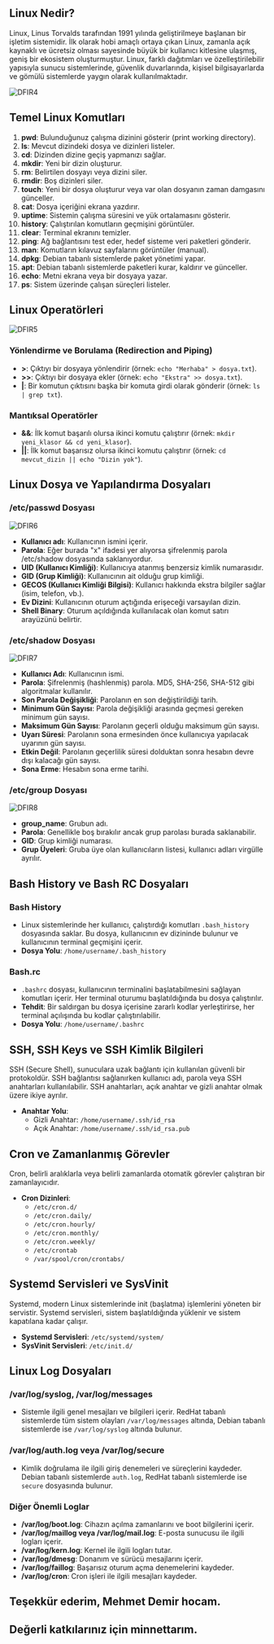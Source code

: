 

## Linux Nedir?
Linux, Linus Torvalds tarafından 1991 yılında geliştirilmeye başlanan bir işletim sistemidir. İlk olarak hobi amaçlı ortaya çıkan Linux, zamanla açık kaynaklı ve ücretsiz olması sayesinde büyük bir kullanıcı kitlesine ulaşmış, geniş bir ekosistem oluşturmuştur. Linux, farklı dağıtımları ve özelleştirilebilir yapısıyla sunucu sistemlerinde, güvenlik duvarlarında, kişisel bilgisayarlarda ve gömülü sistemlerde yaygın olarak kullanılmaktadır.

![DFIR4](https://github.com/user-attachments/assets/22c397a4-155b-4045-9f27-bfeb79d3fbae)

## Temel Linux Komutları

1. **pwd**: Bulunduğunuz çalışma dizinini gösterir (print working directory).
2. **ls**: Mevcut dizindeki dosya ve dizinleri listeler.
3. **cd**: Dizinden dizine geçiş yapmanızı sağlar.
4. **mkdir**: Yeni bir dizin oluşturur.
5. **rm**: Belirtilen dosyayı veya dizini siler.
6. **rmdir**: Boş dizinleri siler.
7. **touch**: Yeni bir dosya oluşturur veya var olan dosyanın zaman damgasını günceller.
8. **cat**: Dosya içeriğini ekrana yazdırır.
9. **uptime**: Sistemin çalışma süresini ve yük ortalamasını gösterir.
10. **history**: Çalıştırılan komutların geçmişini görüntüler.
11. **clear**: Terminal ekranını temizler.
12. **ping**: Ağ bağlantısını test eder, hedef sisteme veri paketleri gönderir.
13. **man**: Komutların kılavuz sayfalarını görüntüler (manual).
14. **dpkg**: Debian tabanlı sistemlerde paket yönetimi yapar.
15. **apt**: Debian tabanlı sistemlerde paketleri kurar, kaldırır ve günceller.
16. **echo**: Metni ekrana veya bir dosyaya yazar.
17. **ps**: Sistem üzerinde çalışan süreçleri listeler.

## Linux Operatörleri

![DFIR5](https://github.com/user-attachments/assets/0d3470d8-937e-4a9c-a353-ba2ee3e7c709)


### Yönlendirme ve Borulama (Redirection and Piping)
- **>**: Çıktıyı bir dosyaya yönlendirir (örnek: `echo "Merhaba" > dosya.txt`).
- **>>**: Çıktıyı bir dosyaya ekler (örnek: `echo "Ekstra" >> dosya.txt`).
- **|**: Bir komutun çıktısını başka bir komuta girdi olarak gönderir (örnek: `ls | grep txt`).

### Mantıksal Operatörler
- **&&**: İlk komut başarılı olursa ikinci komutu çalıştırır (örnek: `mkdir yeni_klasor && cd yeni_klasor`).
- **||**: İlk komut başarısız olursa ikinci komutu çalıştırır (örnek: `cd mevcut_dizin || echo "Dizin yok"`).


## Linux Dosya ve Yapılandırma Dosyaları

### /etc/passwd Dosyası
![DFIR6](https://github.com/user-attachments/assets/73645965-303d-4c76-aefa-952481578686)

- **Kullanıcı adı**: Kullanıcının ismini içerir.
- **Parola**: Eğer burada "x" ifadesi yer alıyorsa şifrelenmiş parola /etc/shadow dosyasında saklanıyordur.
- **UID (Kullanıcı Kimliği)**: Kullanıcıya atanmış benzersiz kimlik numarasıdır.
- **GID (Grup Kimliği)**: Kullanıcının ait olduğu grup kimliği.
- **GECOS (Kullanıcı Kimliği Bilgisi)**: Kullanıcı hakkında ekstra bilgiler sağlar (isim, telefon, vb.).
- **Ev Dizini**: Kullanıcının oturum açtığında erişeceği varsayılan dizin.
- **Shell Binary**: Oturum açıldığında kullanılacak olan komut satırı arayüzünü belirtir.

### /etc/shadow Dosyası
![DFIR7](https://github.com/user-attachments/assets/08fa7f9c-34a4-43b0-a737-0e8196be95d2)

- **Kullanıcı Adı**: Kullanıcının ismi.
- **Parola**: Şifrelenmiş (hashlenmiş) parola. MD5, SHA-256, SHA-512 gibi algoritmalar kullanılır.
- **Son Parola Değişikliği**: Parolanın en son değiştirildiği tarih.
- **Minimum Gün Sayısı**: Parola değişikliği arasında geçmesi gereken minimum gün sayısı.
- **Maksimum Gün Sayısı**: Parolanın geçerli olduğu maksimum gün sayısı.
- **Uyarı Süresi**: Parolanın sona ermesinden önce kullanıcıya yapılacak uyarının gün sayısı.
- **Etkin Değil**: Parolanın geçerlilik süresi dolduktan sonra hesabın devre dışı kalacağı gün sayısı.
- **Sona Erme**: Hesabın sona erme tarihi.

### /etc/group Dosyası
![DFIR8](https://github.com/user-attachments/assets/94e0f927-d7a9-4eb1-be40-ffd588ccc5c6)


- **group_name**: Grubun adı.
- **Parola**: Genellikle boş bırakılır ancak grup parolası burada saklanabilir.
- **GID**: Grup kimliği numarası.
- **Grup Üyeleri**: Gruba üye olan kullanıcıların listesi, kullanıcı adları virgülle ayrılır.

## Bash History ve Bash RC Dosyaları

### Bash History
- Linux sistemlerinde her kullanıcı, çalıştırdığı komutları `.bash_history` dosyasında saklar. Bu dosya, kullanıcının ev dizininde bulunur ve kullanıcının terminal geçmişini içerir.
- **Dosya Yolu**: `/home/username/.bash_history`

### Bash.rc
- `.bashrc` dosyası, kullanıcının terminalini başlatabilmesini sağlayan komutları içerir. Her terminal oturumu başlatıldığında bu dosya çalıştırılır.
- **Tehdit**: Bir saldırgan bu dosya içerisine zararlı kodlar yerleştirirse, her terminal açılışında bu kodlar çalıştırılabilir.
- **Dosya Yolu**: `/home/username/.bashrc`

## SSH, SSH Keys ve SSH Kimlik Bilgileri
SSH (Secure Shell), sunuculara uzak bağlantı için kullanılan güvenli bir protokoldür. SSH bağlantısı sağlanırken kullanıcı adı, parola veya SSH anahtarları kullanılabilir. SSH anahtarları, açık anahtar ve gizli anahtar olmak üzere ikiye ayrılır.

- **Anahtar Yolu**: 
  - Gizli Anahtar: `/home/username/.ssh/id_rsa`
  - Açık Anahtar: `/home/username/.ssh/id_rsa.pub`

## Cron ve Zamanlanmış Görevler
Cron, belirli aralıklarla veya belirli zamanlarda otomatik görevler çalıştıran bir zamanlayıcıdır.

- **Cron Dizinleri**:
  - `/etc/cron.d/`
  - `/etc/cron.daily/`
  - `/etc/cron.hourly/`
  - `/etc/cron.monthly/`
  - `/etc/cron.weekly/`
  - `/etc/crontab`
  - `/var/spool/cron/crontabs/`

## Systemd Servisleri ve SysVinit
Systemd, modern Linux sistemlerinde init (başlatma) işlemlerini yöneten bir servistir. Systemd servisleri, sistem başlatıldığında yüklenir ve sistem kapatılana kadar çalışır.

- **Systemd Servisleri**: `/etc/systemd/system/`
- **SysVinit Servisleri**: `/etc/init.d/`

## Linux Log Dosyaları

### /var/log/syslog, /var/log/messages
- Sistemle ilgili genel mesajları ve bilgileri içerir. RedHat tabanlı sistemlerde tüm sistem olayları `/var/log/messages` altında, Debian tabanlı sistemlerde ise `/var/log/syslog` altında bulunur.

### /var/log/auth.log veya /var/log/secure
- Kimlik doğrulama ile ilgili giriş denemeleri ve süreçlerini kaydeder. Debian tabanlı sistemlerde `auth.log`, RedHat tabanlı sistemlerde ise `secure` dosyasında bulunur.

### Diğer Önemli Loglar
- **/var/log/boot.log**: Cihazın açılma zamanlarını ve boot bilgilerini içerir.
- **/var/log/maillog veya /var/log/mail.log**: E-posta sunucusu ile ilgili logları içerir.
- **/var/log/kern.log**: Kernel ile ilgili logları tutar.
- **/var/log/dmesg**: Donanım ve sürücü mesajlarını içerir.
- **/var/log/faillog**: Başarısız oturum açma denemelerini kaydeder.
- **/var/log/cron**: Cron işleri ile ilgili mesajları kaydeder.

## Teşekkür ederim, Mehmet Demir hocam.
## Değerli katkılarınız için minnettarım. 
